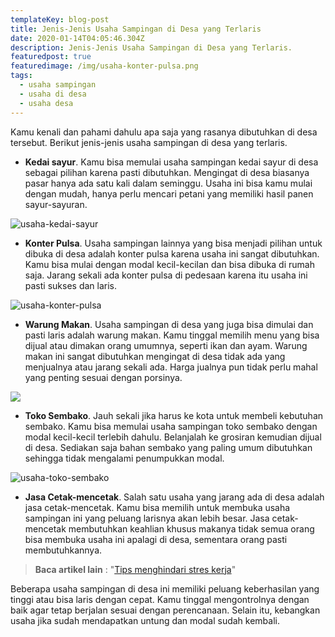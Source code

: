```yaml
---
templateKey: blog-post
title: Jenis-Jenis Usaha Sampingan di Desa yang Terlaris
date: 2020-01-14T04:05:46.304Z
description: Jenis-Jenis Usaha Sampingan di Desa yang Terlaris.
featuredpost: true
featuredimage: /img/usaha-konter-pulsa.png
tags:
  - usaha sampingan
  - usaha di desa
  - usaha desa
---
```

Kamu kenali dan pahami dahulu apa saja yang rasanya dibutuhkan di desa tersebut. Berikut jenis-jenis usaha sampingan di desa yang terlaris. 

* **Kedai sayur**. Kamu bisa memulai usaha sampingan kedai sayur di desa sebagai pilihan karena pasti dibutuhkan. Mengingat di desa biasanya pasar hanya ada satu kali dalam seminggu. Usaha ini bisa kamu mulai dengan mudah, hanya perlu mencari petani yang memiliki hasil panen sayur-sayuran. 

![usaha-kedai-sayur](/img/usaha-kedai-sayur.jpg "Usaha kedai sayur")

* **Konter Pulsa**. Usaha sampingan lainnya yang bisa menjadi pilihan untuk dibuka di desa adalah konter pulsa karena usaha ini sangat dibutuhkan. Kamu bisa mulai dengan modal kecil-kecilan dan bisa dibuka di rumah saja. Jarang sekali ada konter pulsa di pedesaan karena itu usaha ini pasti sukses dan laris. 

![usaha-konter-pulsa](/img/usaha-konter-pulsa.png "Usaha konter pulsa")

* **Warung Makan**. Usaha sampingan di desa yang juga bisa dimulai dan pasti laris adalah warung makan. Kamu tinggal memilih menu yang bisa dijual atau dimakan orang umumnya, seperti ikan dan ayam. Warung makan ini sangat dibutuhkan mengingat di desa tidak ada yang menjualnya atau jarang sekali ada. Harga jualnya pun tidak perlu mahal yang penting sesuai dengan porsinya. 

![](/img/usaha-warung-makan.jpg)

* **Toko Sembako**. Jauh sekali jika harus ke kota untuk membeli kebutuhan sembako. Kamu bisa memulai usaha sampingan toko sembako dengan modal kecil-kecil terlebih dahulu. Belanjalah ke grosiran kemudian dijual di desa. Sediakan saja bahan sembako yang paling umum dibutuhkan sehingga tidak mengalami penumpukkan modal. 

![usaha-toko-sembako](/img/usaha-toko-sembako.jpg "Usaha toko sembako")

*  **Jasa Cetak-mencetak**. Salah satu usaha yang jarang ada di desa adalah jasa cetak-mencetak. Kamu bisa memilih untuk membuka usaha sampingan ini yang peluang larisnya akan lebih besar. Jasa cetak-mencetak membutuhkan keahlian khusus makanya tidak semua orang bisa membuka usaha ini apalagi di desa, sementara orang pasti membutuhkannya.

> **Baca artikel lain** : "[Tips menghindari stres kerja](https://p-tactics.com/blog/2020-02-15-tips-untuk-menghindari-stres-kerja-yang-berlebihan/)"


Beberapa usaha sampingan di desa ini memiliki peluang keberhasilan yang tinggi atau bisa laris dengan cepat. Kamu tinggal mengontrolnya dengan baik agar tetap berjalan sesuai dengan perencanaan. Selain itu, kebangkan usaha jika sudah mendapatkan untung dan modal sudah kembali.
